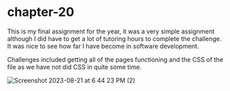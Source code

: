 # chapter-20

This is my final assignment for the year, it was a very simple assignment although I did have to get a lot of tutoring hours to complete the challenge. It was nice to see how far I have become in software development. 

Challenges included getting all of the pages functioning and the CSS of the file as we have not did CSS in quite some time.

![Screenshot 2023-08-21 at 6 44 23 PM (2)](https://github.com/qdog78/chapter-20/assets/127479263/a51136c7-3a2f-4205-95bc-87b3807a2825)
